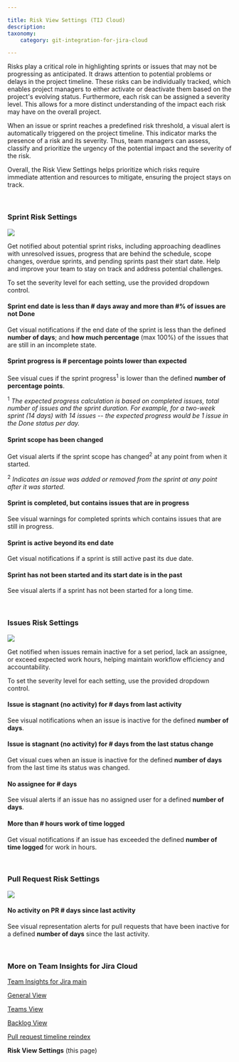 ```yaml
---

title: Risk View Settings (TIJ Cloud)
description:
taxonomy:
    category: git-integration-for-jira-cloud

---
```


Risks play a critical role in highlighting sprints or issues that may not be progressing as anticipated. It draws attention to potential problems or delays in the project timeline. These risks can be individually tracked, which enables project managers to either activate or deactivate them based on the project's evolving status. Furthermore, each risk can be assigned a severity level. This allows for a more distinct understanding of the impact each risk may have on the overall project.

When an issue or sprint reaches a predefined risk threshold, a visual alert is automatically triggered on the project timeline. This indicator marks the presence of a risk and its severity. Thus, team managers can assess, classify and prioritize the urgency of the potential impact and the severity of the risk.

Overall, the Risk View Settings helps prioritize which risks require immediate attention and resources to mitigate, ensuring the project stays on track.

&nbsp;

### Sprint Risk Settings

![](/wp-content/uploads/tij-gitcloud-risk-settings-sprint-cfg.png)

Get notified about potential sprint risks, including approaching deadlines with unresolved issues, progress that are behind the schedule, scope changes, overdue sprints, and pending sprints past their start date. Help and improve your team to stay on track and address potential challenges.

To set the severity level for each setting, use the provided dropdown control.

#### Sprint end date is less than # days away and more than #% of issues are not Done

Get visual notifications if the end date of the sprint is less than the defined **number of days**; and **how much percentage** (max 100%) of the issues that are still in an incomplete state.

#### Sprint progress is # percentage points lower than expected

See visual cues if the sprint progress<sup>1</sup> is lower than the defined **number of percentage points**.

<sup>1</sup> _The expected progress calculation is based on completed issues, total number of issues and the sprint duration. For example, for a two-week sprint (14 days) with 14 issues -- the expected progress would be 1 issue in the Done status per day._

#### Sprint scope has been changed

Get visual alerts if the sprint scope has changed<sup>2</sup> at any point from when it started.

<sup>2</sup> _Indicates an issue was added or removed from the sprint at any point after it was started._

#### Sprint is completed, but contains issues that are in progress

See visual warnings for completed sprints which contains issues that are still in progress.

#### Sprint is active beyond its end date

Get visual notifications if a sprint is still active past its due date.

#### Sprint has not been started and its start date is in the past

See visual alerts if a sprint has not been started for a long time.

&nbsp;

### Issues Risk Settings

![](/wp-content/uploads/tij-gitcloud-risk-settings-issues-cfg.png)

Get notified when issues remain inactive for a set period, lack an assignee, or exceed expected work hours, helping maintain workflow efficiency and accountability.

To set the severity level for each setting, use the provided dropdown control.

#### Issue is stagnant (no activity) for # days from last activity

See visual notifications when an issue is inactive for the defined **number of days**.

#### Issue is stagnant (no activity) for # days from the last status change

Get visual cues when an issue is inactive for the defined **number of days** from the last time its status was changed.

#### No assignee for # days

See visual alerts if an issue has no assigned user for a defined **number of days**.

#### More than # hours work of time logged

Get visual notifications if an issue has exceeded the defined **number of time logged** for work in hours.

&nbsp;

### Pull Request Risk Settings

![](/wp-content/uploads/tij-gitcloud-risk-settings-pull-request-cfg.png)

#### No activity on PR # days since last activity

See visual representation alerts for pull requests that have been inactive for a defined **number of days** since the last activity.

&nbsp;

### More on Team Insights for Jira Cloud

[Team Insights for Jira main](/git-integration-for-jira-cloud/team-insights-for-jira-gij-cloud)

[General View](/git-integration-for-jira-cloud/team-insights-for-jira-general-view-gij-cloud/)

[Teams View](/git-integration-for-jira-cloud/team-insights-for-jira-teams-view-gij-cloud)

[Backlog View](/git-integration-for-jira-cloud/team-insights-for-jira-backlog-view-gij-cloud/)

[Pull request timeline reindex](/git-integration-for-jira-cloud/pull-request-timeline-for-tij-gij-cloud/)

**Risk View Settings** (this page)

